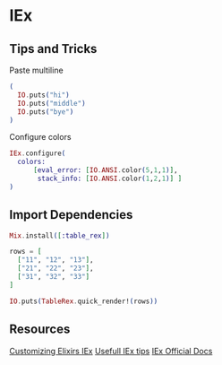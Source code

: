 # IEx

## Tips and Tricks

Paste multiline


```elixir
(
  IO.puts("hi")
  IO.puts("middle")
  IO.puts("bye")
)
```

Configure colors

```elixir
IEx.configure(
  colors:
      [eval_error: [IO.ANSI.color(5,1,1)],
       stack_info: [IO.ANSI.color(1,2,1)] ]
)
```

## Import Dependencies

```elixir
Mix.install([:table_rex])

rows = [
  ["11", "12", "13"],
  ["21", "22", "23"],
  ["31", "32", "33"]
]

IO.puts(TableRex.quick_render!(rows))
```

## Resources

[Customizing Elixirs IEx](http://samuelmullen.com/articles/customizing_elixirs_iex/)
[Usefull IEx tips](https://itnext.io/a-collection-of-tips-for-elixirs-interactive-shell-iex-bff5e177405b)
[IEx Official Docs](https://hexdocs.pm/iex/IEx.html)
